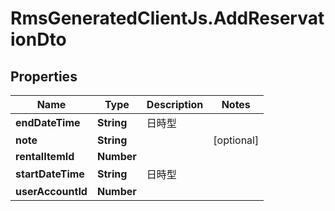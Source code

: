 # RmsGeneratedClientJs.AddReservationDto

## Properties

Name | Type | Description | Notes
------------ | ------------- | ------------- | -------------
**endDateTime** | **String** | 日時型 | 
**note** | **String** |  | [optional] 
**rentalItemId** | **Number** |  | 
**startDateTime** | **String** | 日時型 | 
**userAccountId** | **Number** |  | 


